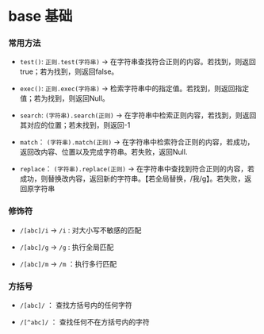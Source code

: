 # base 基础

### 常用方法

* `test()`: `正则.test(字符串)` -> 在字符串查找符合正则的内容。若找到，则返回true；若为找到，则返回false。

* `exec()`: `正则.exec(字符串)` -> 检索字符串中的指定值。若找到，则返回指定值；若为找到，则返回Null。

* `search`: `(字符串).search(正则)` -> 在字符串中检索正则内容，若找到，则返回其对应的位置；若未找到，则返回-1

* `match`： `(字符串).match(正则)` -> 在字符串中检索符合正则的内容，若成功，返回改内容、位置以及完成字符串。若失败，返回Null.

* `replace`： `(字符串).replace(正则)` -> 在字符串中查找到符合正则的内容，若成功，则替换改内容，返回新的字符串。【若全局替换，/我/g】。若失败，返回原字符串

### 修饰符

* `/[abc]/i` -> `/i` : 对大小写不敏感的匹配

* `/[abc]/g` -> `/g` : 执行全局匹配

* `/[abc]/m` -> `/m` ：执行多行匹配

### 方括号

* `/[abc]/` ： 查找方括号内的任何字符

* `/[^abc]/` ： 查找任何不在方括号内的字符


